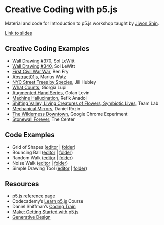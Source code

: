 # Creative Coding with p5.js

Material and code for Introduction to p5.js workshop taught by [Jiwon Shin](http://jiwonshin.com/).

[Link to slides](creative-coding-slides.pdf)



## Creative Coding Examples

* [Wall Drawing #370](https://www.metmuseum.org/exhibitions/listings/2014/sol-lewitt), Sol LeWitt
* [Wall Drawing #340](https://massmoca.org/event/walldrawing340/), Sol LeWitt
* [First Civil War War](https://benfry.com/safire/), Ben Fry
* [Abstract01js](http://mariuswatz.com/works/abstract01js/), Marius Watz
* [NYC Street Trees by Species](http://jillhubley.com/project/nyctrees/), Jill Hubley
* [What Counts](http://giorgialupi.com/whatcounts), Giorgia Lupi
* [Augmented Hand Series](http://flong.com/archive/projects/augmented-hand-series/), Golan Levin
* [Machine Hallucination](https://refikanadol.com/works/machine-hallucination/), Refik Anadol
* [Shifting Valley, Living Creatures of Flowers, Symbiotic Lives](https://www.teamlab.art/w/shifting_valley_living_creatures/), Team Lab
* [Mechanical Mirrors](https://www.youtube.com/watch?v=kV8v2GKC8WA&t=1s&ab_channel=WIRED), Daniel Rozin
* [The Wilderness Downtown](http://www.thewildernessdowntown.com/), Google Chrome Experiment
* [Stonewall Forever](https://stonewallforever.org/), The Center

## Code Examples

* Grid of Shapes ([editor](https://editor.p5js.org/js6450/sketches/zxtK6fOaV) | [folder](code/grid-of-shapes))
* Bouncing Ball ([editor](https://editor.p5js.org/js6450/sketches/sNR7cpmEV) | [folder](code/bouncing-ball))
* Random Walk ([editor](https://editor.p5js.org/js6450/sketches/pd0lXqU_V) | [folder](code/random-walk))
* Noise Walk ([editor](https://editor.p5js.org/js6450/sketches/aeykVYLr4) | [folder](code/noise-walk))
* Simple Drawing Tool ([editor](https://editor.p5js.org/js6450/sketches/nQVW28Xlc) | [folder](code/simple-drawing-tool))

## Resources

* [p5.js reference page](https://p5js.org/reference/)
* Codecademy’s [Learn p5.js](https://www.codecademy.com/learn/learn-p5js) Course
* Daniel Shiffman’s [Coding Train](https://www.youtube.com/c/TheCodingTrain)
* [Make: Getting Started with p5.js](https://www.oreilly.com/library/view/make-getting-started/9781457186769/)
* [Generative Design](https://papress.com/products/generative-design-revised-and-updated-edition-visualize-program-and-create-with-javascript-in-p5js)

